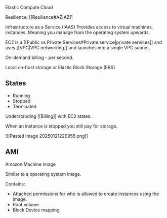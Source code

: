 Elastic Compute Cloud

Resilience: [[Resilience#AZ|AZ]] 

Infrastructure as a Service (IAAS)
Provides access to virtual machines, instances. Meaning you manage from the operating system upwards.

EC2 is a [[Public vs Private Services#Private service|private services]] and uses [[VPC|VPC networking]] and launches into a single VPC subnet.

On-demand billing - per second.

Local on-host storage or Elastic Block Storage (EBS)

## States
- Running
- Stopped
- Terminated

Understanding [[Billing]] with EC2 states.

When an instance is stopped you still pay for storage.

![[Pasted image 20250121220955.png]]

## AMI
Amazon Machine Image

Similar to a operating system image.

Contains:
- Attached permissions for who is allowed to create instances using the image.
- Root volume
- Block Device mapping

